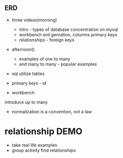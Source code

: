 ## ERD 

- three videos(morning)
  - intro - types of database concentration on mysql
  - workbench erd genration, columns primary keys
  - relationships - foreign keys

- afternoon()
  - examples of one to many 
  - and many to many - popular examples

- sql utilize tables
- primary keys - id
- workbench

introduce up to many 

- normalization is a convention, not a law

# relationship DEMO
- take real life examples
- group activity find relationships